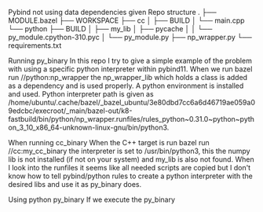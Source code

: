 Pybind not using data dependencies given
Repo structure
. ├── MODULE.bazel ├── WORKSPACE ├── cc │ ├── BUILD │ └── main.cpp └── python ├── BUILD │ ├── my_lib │ ├── pycache │ │ └── py_module.cpython-310.pyc │ └── py_module.py ├── np_wrapper.py └── requirements.txt

Running py_binary
In this repo I try to give a simple example of the problem with using a specific python interpreter within pybind11. When we run bazel run //python:np_wrapper the np_wrapper_lib which holds a class is added as a dependency and is used properly. A python environment is installed and used. Python interpreter path is given as /home/ubuntu/.cache/bazel/_bazel_ubuntu/3e80dbd7cc6a6d46719ae059a09edcbc/execroot/_main/bazel-out/k8-fastbuild/bin/python/np_wrapper.runfiles/rules_python~0.31.0~python~python_3_10_x86_64-unknown-linux-gnu/bin/python3.

When running cc_binary
When the C++ target is run bazel run //cc:my_cc_binary the interpreter is set to /usr/bin/python3, this the numpy lib is not installed (if not on your system) and my_lib is also not found. When I look into the runfiles it seems like all needed scripts are copied but I don't know how to tell pybind/python rules to create a python interpreter with the desired libs and use it as py_binary does.

Using python py_binary
If we execute the py_binary